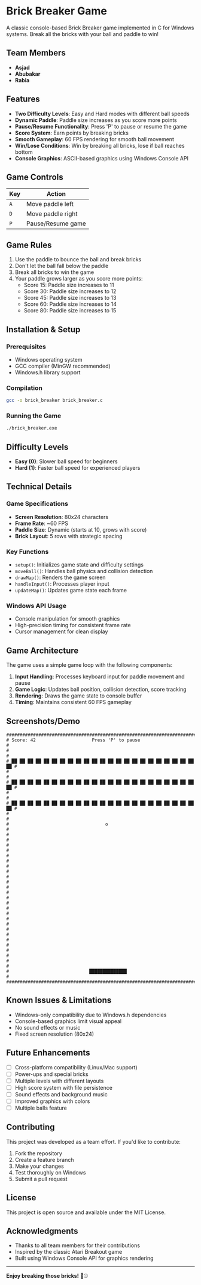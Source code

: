 # Brick Breaker Game

A classic console-based Brick Breaker game implemented in C for Windows systems. Break all the bricks with your ball and paddle to win!

## Team Members
- **Asjad**
- **Abubakar** 
- **Rabia**

## Features

- **Two Difficulty Levels**: Easy and Hard modes with different ball speeds
- **Dynamic Paddle**: Paddle size increases as you score more points
- **Pause/Resume Functionality**: Press 'P' to pause or resume the game
- **Score System**: Earn points by breaking bricks
- **Smooth Gameplay**: 60 FPS rendering for smooth ball movement
- **Win/Lose Conditions**: Win by breaking all bricks, lose if ball reaches bottom
- **Console Graphics**: ASCII-based graphics using Windows Console API

## Game Controls

| Key | Action |
|-----|--------|
| `A` | Move paddle left |
| `D` | Move paddle right |
| `P` | Pause/Resume game |

## Game Rules

1. Use the paddle to bounce the ball and break bricks
2. Don't let the ball fall below the paddle
3. Break all bricks to win the game
4. Your paddle grows larger as you score more points:
   - Score 15: Paddle size increases to 11
   - Score 30: Paddle size increases to 12
   - Score 45: Paddle size increases to 13
   - Score 60: Paddle size increases to 14
   - Score 80: Paddle size increases to 15

## Installation & Setup

### Prerequisites
- Windows operating system
- GCC compiler (MinGW recommended)
- Windows.h library support

### Compilation
```bash
gcc -o brick_breaker brick_breaker.c
```

### Running the Game
```bash
./brick_breaker.exe
```

## Difficulty Levels

- **Easy (0)**: Slower ball speed for beginners
- **Hard (1)**: Faster ball speed for experienced players

## Technical Details

### Game Specifications
- **Screen Resolution**: 80x24 characters
- **Frame Rate**: ~60 FPS
- **Paddle Size**: Dynamic (starts at 10, grows with score)
- **Brick Layout**: 5 rows with strategic spacing

### Key Functions
- `setup()`: Initializes game state and difficulty settings
- `moveBall()`: Handles ball physics and collision detection
- `drawMap()`: Renders the game screen
- `handleInput()`: Processes player input
- `updateMap()`: Updates game state each frame

### Windows API Usage
- Console manipulation for smooth graphics
- High-precision timing for consistent frame rate
- Cursor management for clean display

## Game Architecture

The game uses a simple game loop with the following components:
1. **Input Handling**: Processes keyboard input for paddle movement and pause
2. **Game Logic**: Updates ball position, collision detection, score tracking
3. **Rendering**: Draws the game state to console buffer
4. **Timing**: Maintains consistent 60 FPS gameplay

## Screenshots/Demo

```
################################################################################
# Score: 42                     Press 'P' to pause                             #
#                                                                              #
# ██ ██ ██ ██ ██ ██ ██ ██ ██ ██ ██ ██ ██ ██ ██ ██ ██ ██ ██ ██ ██ ██ ██ ██ #
#                                                                              #
# ██ ██ ██ ██ ██ ██ ██ ██ ██ ██ ██ ██ ██ ██ ██ ██ ██ ██ ██ ██ ██ ██ ██ ██ #
#                                                                              #
# ██ ██ ██ ██ ██ ██ ██ ██ ██ ██ ██ ██ ██ ██ ██ ██ ██ ██ ██ ██ ██ ██ ██ ██ #
#                                                                              #
#                                    o                                         #
#                                                                              #
#                                                                              #
#                                                                              #
#                                                                              #
#                                                                              #
#                                                                              #
#                                                                              #
#                                                                              #
#                                                                              #
#                                                                              #
#                                                                              #
#                                                                              #
#                                                                              #
#                              ██████████████                                  #
################################################################################
```

## Known Issues & Limitations

- Windows-only compatibility due to Windows.h dependencies
- Console-based graphics limit visual appeal
- No sound effects or music
- Fixed screen resolution (80x24)

## Future Enhancements

- [ ] Cross-platform compatibility (Linux/Mac support)
- [ ] Power-ups and special bricks
- [ ] Multiple levels with different layouts
- [ ] High score system with file persistence
- [ ] Sound effects and background music
- [ ] Improved graphics with colors
- [ ] Multiple balls feature

## Contributing

This project was developed as a team effort. If you'd like to contribute:

1. Fork the repository
2. Create a feature branch
3. Make your changes
4. Test thoroughly on Windows
5. Submit a pull request

## License

This project is open source and available under the MIT License.

## Acknowledgments

- Thanks to all team members for their contributions
- Inspired by the classic Atari Breakout game
- Built using Windows Console API for graphics rendering

---

**Enjoy breaking those bricks!** 🧱⚾